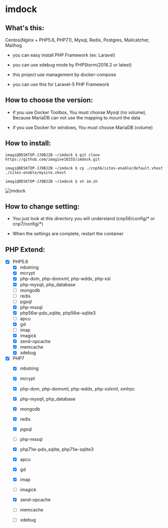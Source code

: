 imdock
====================================================

## What's this:

Centos(Nginx + PHP5.6, PHP7.1), Mysql, Redis, Postgres, Mailcatcher, Mailhog

  * you can easy install PHP Framework (ex: Laravel)

  * you can use xdebug mode by PHPStorm(2016.2 or latest)

  * this project use management by docker-compose
  
  * you can use this for Laravel-5 PHP Framework
  
## How to choose the version:
 
  * if you use Docker Toolbox, You must choose Mysql (no volume), Because MariaDB can not use the mapping to mount the data
    
  * if you use Docker for windows, You must choose MariaDB (volume)
      
## How to install:

    imagi@DESKTOP-JJ9BJ2B ~/imdock $ git clone https://github.com/imagine10255/imdock.git

    imagi@DESKTOP-JJ9BJ2B ~/imdock $ cp ./cnp56/sites-enable/default.vhost ./sites-enable/mysite.vhost
    
    imagi@DESKTOP-JJ9BJ2B ~/imdock $ sh im.sh 
    
![imdock](https://github.com/imagine10255/imdock/blob/master/images/im.sh.jpg)


## How to change setting:

  * You just look at this directory you will understand (cnp56/config/* or cnp7/config/*)
    
  * When the settings are complete, restart the container
    
## PHP Extend:
- [x] PHP5.6
  - [x] mbstring
  - [x] mcrypt
  - [x] php-dom, php-domxml, php-wddx, php-xsl
  - [x] php-mysqli, php_database
  - [ ] mongodb
  - [ ] redis
  - [ ] pgsql
  - [x] php-mssql
  - [x] php56w-pdo_sqlite, php56w-sqlite3
  - [ ] apcu
  - [x] gd
  - [ ] imap  
  - [x] imagick
  - [x] zend-opcache
  - [x] memcache
  - [x] xdebug
  
- [x] PHP7
  - [x] mbstring
  - [x] mcrypt
  - [x] php-dom, php-domxml, php-wddx, php-xslxml, xmlrpc
  - [x] php-mysqli, php_database
  - [x] mongodb
  - [x] redis
  - [x] pgsql
  - [ ] php-mssql  
  - [x] php71w-pdo_sqlite, php71w-sqlite3
  - [x] apcu
  - [x] gd
  - [x] imap
  - [ ] imagick
  - [x] zend-opcache
  - [ ] memcache
  - [ ] xdebug


